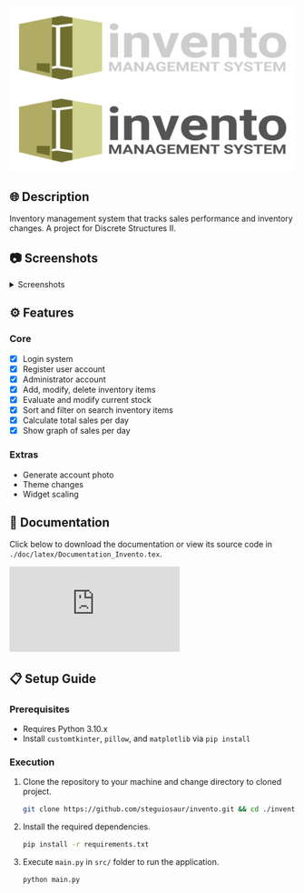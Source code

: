 ![Invento Logo](res/light_logo_color.svg#gh-dark-mode-only)
![Invento Logo](res/dark_logo_color.svg#gh-light-mode-only)

## :globe_with_meridians: Description

Inventory management system that tracks sales performance and inventory changes.
A project for Discrete Structures II.

## :camera: Screenshots

<details>
  <summary>Screenshots</summary>
    <img src="doc/screenshots/lightLogin.png" alt="Login Page">
    <img src="doc/screenshots/Register.png" alt="Registration Page">
    <img src="doc/screenshots/light.png" alt="Dashboard">
    <img src="doc/screenshots/Inventory.png" alt="Inventory">
    <img src="doc/screenshots/Account.png" alt="Accounts">
</details>

## :gear: Features

### Core

- [x] Login system
- [x] Register user account
- [x] Administrator account
- [x] Add, modify, delete inventory items
- [x] Evaluate and modify current stock
- [x] Sort and filter on search inventory items
- [x] Calculate total sales per day
- [x] Show graph of sales per day

### Extras

- Generate account photo
- Theme changes
- Widget scaling

## :page_with_curl: Documentation

Click below to download the documentation or view its source code in `./doc/latex/Documentation_Invento.tex`.

![Invento Documentation](https://github.com/steguiosaur/invento/raw/main/doc/latex/Documentation_Invento.pdf)

## :clipboard: Setup Guide

### Prerequisites

- Requires Python 3.10.x
- Install `customtkinter`, `pillow`, and `matplotlib` via `pip install`

### Execution

1. Clone the repository to your machine and change directory to cloned project.

   ```sh
   git clone https://github.com/steguiosaur/invento.git && cd ./invento
   ```

2. Install the required dependencies.

   ```sh
   pip install -r requirements.txt
   ```

3. Execute `main.py` in `src/` folder to run the application.

   ```sh
   python main.py
   ```
